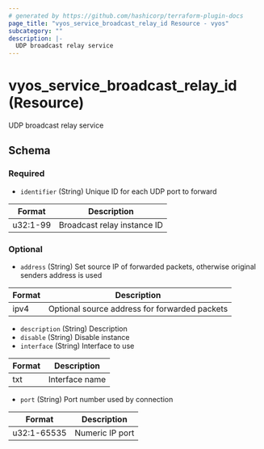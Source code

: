 ```yaml
---
# generated by https://github.com/hashicorp/terraform-plugin-docs
page_title: "vyos_service_broadcast_relay_id Resource - vyos"
subcategory: ""
description: |-
  UDP broadcast relay service
---
```


# vyos_service_broadcast_relay_id (Resource)

UDP broadcast relay service



<!-- schema generated by tfplugindocs -->
## Schema

### Required

- `identifier` (String) Unique ID for each UDP port to forward

|  Format  |  Description  |
|----------|---------------|
|  u32:1-99  |  Broadcast relay instance ID  |

### Optional

- `address` (String) Set source IP of forwarded packets, otherwise original senders address is used

|  Format  |  Description  |
|----------|---------------|
|  ipv4  |  Optional source address for forwarded packets  |
- `description` (String) Description
- `disable` (String) Disable instance
- `interface` (String) Interface to use

|  Format  |  Description  |
|----------|---------------|
|  txt  |  Interface name  |
- `port` (String) Port number used by connection

|  Format  |  Description  |
|----------|---------------|
|  u32:1-65535  |  Numeric IP port  |
